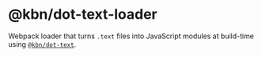 # @kbn/dot-text-loader

Webpack loader that turns `.text` files into JavaScript modules at build-time using [`@kbn/dot-text`](../kbn-dot-text/README.md).
